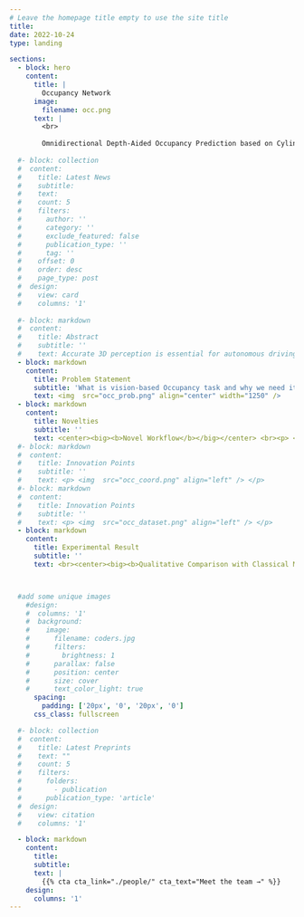 ```yaml
---
# Leave the homepage title empty to use the site title
title:
date: 2022-10-24
type: landing

sections:
  - block: hero
    content:
      title: |
        Occupancy Network
      image:
        filename: occ.png
      text: |
        <br>
        
        Omnidirectional Depth-Aided Occupancy Prediction based on Cylindrical Voxel for Autonomous Driving
  
  #- block: collection
  #  content:
  #    title: Latest News
  #    subtitle:
  #    text:
  #    count: 5
  #    filters:
  #      author: ''
  #      category: ''
  #      exclude_featured: false
  #      publication_type: ''
  #      tag: ''
  #    offset: 0
  #    order: desc
  #    page_type: post
  #  design:
  #    view: card
  #    columns: '1'
  
  #- block: markdown
  #  content:
  #    title: Abstract
  #    subtitle: ''
  #    text: Accurate 3D perception is essential for autonomous driving. Traditional methods often struggle with geometric ambiguity and slow convergence due to a lack of geometric prior. To address this challenge, we use omnidirectional depth estimation, which is generated by our lab's XXXNET, to introduce geometric prior. Based on the depth information, We propose a cylindrical voxel-based Sketch-Coloring framework. Additionally, our approach introduces a cylindrical voxel representation based on polar coordinate, better aligning with the radial nature of panoramic camera views. This representation adjusts voxel density according to distance, boosting the performance of close proximity. We also build a virtual scene dataset with six fisheye cameras, addressing the lack of fisheye camera dataset in autonomous driving tasks. Experimental results demonstrate that our Sketch-Coloring network significantly enhances 3D perception performance, especially in nearby regions, which makes our method a promising solution for autonomous driving perception.
  - block: markdown
    content:
      title: Problem Statement
      subtitle: 'What is vision-based Occupancy task and why we need it?'
      text: <img  src="occ_prob.png" align="center" width="1250" />
  - block: markdown
    content:
      title: Novelties
      subtitle: ''
      text: <center><big><b>Novel Workflow</b></big></center> <br><p> <img  src="occ_workflow.png" align="left" /> </p> <br><center><big><b>Novel Cylinder Voxel Representation</b></big></center> <br><p> <img  src="occ_coord.png" align="left" /> </p> <br><center><big><b>Novel Dataset</b></big></center> <br><p> <img  src="occ_dataset.png" align="left" /> </p>
  #- block: markdown
  #  content:
  #    title: Innovation Points
  #    subtitle: ''
  #    text: <p> <img  src="occ_coord.png" align="left" /> </p>    
  #- block: markdown
  #  content:
  #    title: Innovation Points
  #    subtitle: ''
  #    text: <p> <img  src="occ_dataset.png" align="left" /> </p>    
  - block: markdown
    content:
      title: Experimental Result
      subtitle: ''
      text: <br><center><big><b>Qualitative Comparison with Classical Methods</b></big></center> <br><p> <img  src="more_occ.png" align="left" /> <br>Even in less voxels, we have achieved better reconstruction results, especially at close range. </p><br> <center><big><b>Demo Video</b></big></center> <br><br><center> There is a DEMO video in urban area.</center> <br><br> <video src="occ_dis.mp4" autoplay="autoplay" loop="loop" controls="controls"></video> <br><br><center> There is a DEMO video in countryside area.</center> <br><br> <video src="occ_countryside.mp4" autoplay="autoplay" loop="loop" controls="controls"></video>



  #add some unique images
    #design:
    #  columns: '1'
    #  background:
    #    image: 
    #      filename: coders.jpg
    #      filters:
    #        brightness: 1
    #      parallax: false
    #      position: center
    #      size: cover
    #      text_color_light: true
      spacing:
        padding: ['20px', '0', '20px', '0']
      css_class: fullscreen

  #- block: collection
  #  content:
  #    title: Latest Preprints
  #    text: ""
  #    count: 5
  #    filters:
  #      folders:
  #        - publication
  #      publication_type: 'article'
  #  design:
  #    view: citation
  #    columns: '1'

  - block: markdown
    content:
      title:
      subtitle:
      text: |
        {{% cta cta_link="./people/" cta_text="Meet the team →" %}}
    design:
      columns: '1'
---
```

